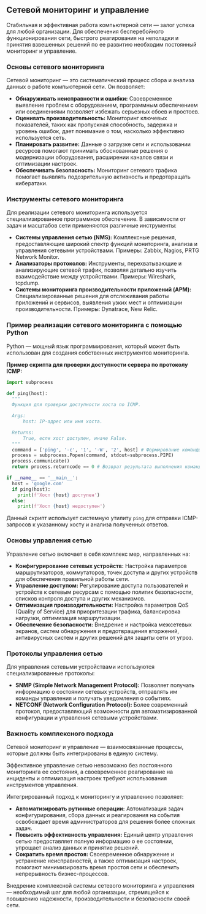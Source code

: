 ## Сетевой мониторинг и управление

Стабильная и эффективная работа компьютерной сети — залог успеха для любой организации. Для обеспечения бесперебойного функционирования сети, быстрого реагирования на неполадки и принятия взвешенных решений по ее развитию необходим постоянный мониторинг и управление. 

### Основы сетевого мониторинга

Сетевой мониторинг — это систематический процесс сбора и анализа данных о работе компьютерной сети. Он позволяет:

* **Обнаруживать неисправности и ошибки:** Своевременное выявление проблем с оборудованием, программным обеспечением или соединениями позволяет избежать серьезных сбоев и простоев.
* **Оценивать производительность:** Мониторинг ключевых показателей, таких как пропускная способность, задержка и уровень ошибок, дает понимание о том, насколько эффективно используется сеть.
* **Планировать развитие:** Данные о загрузке сети и использовании ресурсов помогают принимать обоснованные решения о модернизации оборудования, расширении каналов связи и оптимизации настроек.
* **Обеспечивать безопасность:** Мониторинг сетевого трафика помогает выявлять подозрительную активность и предотвращать кибератаки.

### Инструменты сетевого мониторинга

Для реализации сетевого мониторинга используется специализированное программное обеспечение. В зависимости от задач и масштабов сети применяются различные инструменты:

* **Системы управления сетью (NMS):** Комплексные решения, предоставляющие широкий спектр функций мониторинга, анализа и управления сетевыми устройствами. Примеры: Zabbix, Nagios, PRTG Network Monitor.
* **Анализаторы протоколов:** Инструменты, перехватывающие и анализирующие сетевой трафик, позволяя детально изучить взаимодействие между устройствами. Примеры: Wireshark, tcpdump.
* **Системы мониторинга производительности приложений (APM):**  Специализированные решения для отслеживания работы приложений и сервисов, выявления узких мест и оптимизации производительности. Примеры: Dynatrace, New Relic.

### Пример реализации сетевого мониторинга с помощью Python

Python —  мощный язык программирования, который может быть использован для создания собственных инструментов мониторинга. 

**Пример скрипта для проверки доступности сервера по протоколу ICMP:**

```python
import subprocess

def ping(host):
  """
  Функция для проверки доступности хоста по ICMP.

  Args:
      host: IP-адрес или имя хоста.

  Returns:
      True, если хост доступен, иначе False.
  """
  command = ['ping', '-c', '1', '-W', '2', host] # Формирование команды ping
  process = subprocess.Popen(command, stdout=subprocess.PIPE)
  process.communicate()
  return process.returncode == 0 # Возврат результата выполнения команды

if __name__ == '__main__':
  host = 'google.com'
  if ping(host):
    print(f'Хост {host} доступен')
  else:
    print(f'Хост {host} недоступен')
```

Данный скрипт использует системную утилиту `ping` для отправки ICMP-запросов к указанному хосту и анализа полученных ответов. 

### Основы управления сетью

Управление сетью включает в себя комплекс мер, направленных на:

* **Конфигурирование сетевых устройств:** Настройка параметров маршрутизаторов, коммутаторов, точек доступа и других устройств для обеспечения правильной работы сети.
* **Управление доступом:** Регулирование доступа пользователей и устройств к сетевым ресурсам с помощью политик безопасности, списков контроля доступа и других механизмов.
* **Оптимизация производительности:** Настройка параметров QoS (Quality of Service) для приоритезации трафика, балансировка нагрузки, оптимизация маршрутизации.
* **Обеспечение безопасности:** Внедрение и настройка межсетевых экранов, систем обнаружения и предотвращения вторжений, антивирусных систем и других решений для защиты сети от угроз.

### Протоколы управления сетью

Для управления сетевыми устройствами используются специализированные протоколы:

* **SNMP (Simple Network Management Protocol):** Позволяет получать информацию о состоянии сетевых устройств, отправлять им команды управления и получать уведомления о событиях.
* **NETCONF (Network Configuration Protocol):** Более современный протокол, предоставляющий возможности для автоматизированной конфигурации и управления сетевыми устройствами.

### Важность комплексного подхода

Сетевой мониторинг и управление —  взаимосвязанные процессы, которые должны быть интегрированы в единую систему. 

Эффективное управление сетью невозможно без постоянного мониторинга ее состояния, а своевременное реагирование на инциденты и оптимизация настроек требуют использования инструментов управления. 

Интегрированный подход к мониторингу и управлению позволяет:

* **Автоматизировать рутинные операции:** Автоматизация задач конфигурирования, сбора данных и реагирования на события освобождает время администраторов для решения более сложных задач.
* **Повысить эффективность управления:** Единый центр управления сетью предоставляет полную информацию о ее состоянии, упрощает анализ данных и принятие решений.
* **Сократить время простоя:** Своевременное обнаружение и устранение неисправностей, а также оптимизация настроек, помогают минимизировать время простоя сети и обеспечить непрерывность бизнес-процессов.

Внедрение комплексной системы сетевого мониторинга и управления —  необходимый шаг для любой организации, стремящейся к повышению надежности, производительности и безопасности своей сети.
